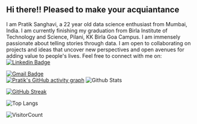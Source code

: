 ## Hi there!! Pleased to make your acquiantance

I am Pratik Sanghavi, a 22 year old data science enthusiast from Mumbai, India. I am currently finishing my graduation from Birla Institute of Technology and Science, Pilani, KK Birla Goa Campus. I am immensely passionate about telling stories through data. I am open to collaborating on projects and ideas that uncover new perspectives and open avenues for adding value to people's lives. Feel free to connect with me on: <br>
[![Linkedin Badge](https://img.shields.io/badge/-PratikSanghavi-blue?style=flat-square&logo=Linkedin&logoColor=white&link=https://www.linkedin.com/in/kaiwalyakoparkar/)](https://www.linkedin.com/in/pratik-sanghavi-62a571154) <br>

[![Gmail Badge](https://img.shields.io/badge/-sanghavipratikr@gmail.com-c14438?style=flat-square&logo=Gmail&logoColor=white&link=mailto:sanghavipratikr@gmail.com)](mailto:sanghavipratikr@gmail.com) <br>
[![Pratik's GitHub activity graph](https://activity-graph.herokuapp.com/graph?username=PratikSangh&theme=xcode)](https://git.io/PratikSangh)
![Github Stats](https://github-readme-stats.vercel.app/api?username=PratikSangh&count_private=true&show_icons=true&include_all_commits=true)

[![GitHub Streak](https://github-readme-streak-stats.herokuapp.com/?user=PratikSangh)](https://github.com/DenverCoder1/github-readme-streak-stats)

![Top Langs](https://github-readme-stats.vercel.app/api/top-langs/?username=PratikSangh&hide=TeX&layout=compact)

![VisitorCount](https://profile-counter.glitch.me/{PratikSangh}/count.svg)
